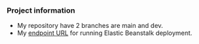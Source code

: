### Project information
- My repository have 2 branches are main and dev.
- My [endpoint URL](http://image-filter-starter-code3-dev.us-east-1.elasticbeanstalk.com/) for running Elastic Beanstalk deployment.
